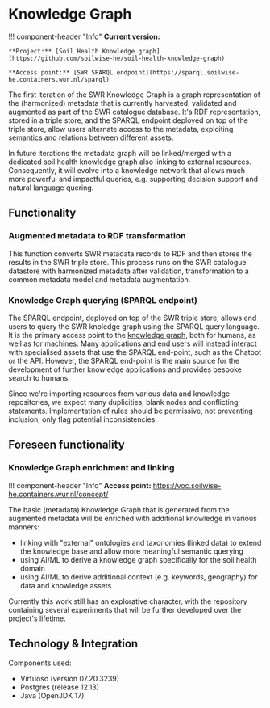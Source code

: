 # Knowledge Graph

!!! component-header "Info"
    **Current version:** 

    **Project:** [Soil Health Knowledge graph](https://github.com/soilwise-he/soil-health-knowledge-graph)

    **Access point:** [SWR SPARQL endpoint](https://sparql.soilwise-he.containers.wur.nl/sparql)

The first iteration of the SWR Knowledge Graph is a graph representation of the (harmonized) metadata that is currently harvested, validated and augmented as part of the SWR catalogue database. It's RDF representation, stored in a triple store, and the SPARQL endpoint deployed on top of the triple store, allow users alternate access to the metadata, exploiting semantics and relations between different assets. 

In future iterations the metadata graph will be linked/merged with a dedicated soil health knowledge graph also linking to external resources. Consequently, it will evolve into a knowledge network that allows much more powerful and impactful queries, e.g. supporting decision support and natural language quering.

## Functionality

### Augmented metadata to RDF transformation 

This function converts SWR metadata records to RDF and then stores the results in the SWR triple store. This process runs on the SWR catalogue datastore with harmonized metadata after validation, transformation to a common metadata model and metadata augmentation.

### Knowledge Graph querying (SPARQL endpoint) 

The SPARQL endpoint, deployed on top of the SWR triple store, allows end users to query the SWR knoledge graph using the SPARQL query language. It is the primary access point to the [knowledge graph](../technical_components/storage.md#knowledge-graph-triple-store), both for humans, as well as for machines. Many applications and end users will instead interact with specialised assets that use the SPARQL end-point, such as the Chatbot or the API. However, the SPARQL end-point is the main source for the development of further knowledge applications and provides bespoke search to humans.

Since we're importing resources from various data and knowledge repositories, we expect many duplicities, blank nodes and conflicting statements. Implementation of rules should be permissive, not preventing inclusion, only flag potential inconsistencies.

## Foreseen functionality

### Knowledge Graph enrichment and linking 

!!! component-header "Info"
    **Access point:** <https://voc.soilwise-he.containers.wur.nl/concept/>

The basic (metadata) Knowledge Graph that is generated from the augmented metadata will be enriched with additional knowledge in various manners:

- linking with "external" ontologies and taxonomies (linked data) to extend the knowledge base and allow more meaningful semantic querying
- using AI/ML to derive a knowledge graph specifically for the soil health domain
- using AI/ML to derive additional context (e.g. keywords, geography) for data and knowledge assets

Currently this work still has an explorative character, with the repository containing several experiments that will be further developed over the project's lifetime.





## Technology & Integration

Components used:

- Virtuoso (version 07.20.3239)
- Postgres (release 12.13)
- Java (OpenJDK 17)


